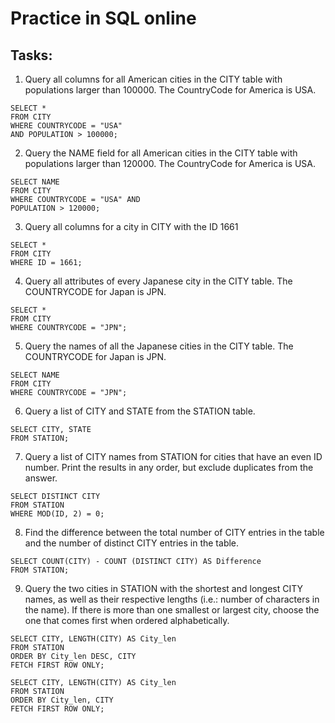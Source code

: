 # Practice in SQL online

## Tasks:
1. Query all columns for all American cities in the CITY table with populations larger than 100000. 
The CountryCode for America is USA. 
```{SQL}
SELECT *
FROM CITY
WHERE COUNTRYCODE = "USA"
AND POPULATION > 100000;
```
2. Query the NAME field for all American cities in the CITY table with populations larger than 120000. The CountryCode for America is USA.
```{SQL}
SELECT NAME
FROM CITY 
WHERE COUNTRYCODE = "USA" AND 
POPULATION > 120000;
```
3. Query all columns for a city in CITY with the ID 1661
```{SQL}
SELECT *
FROM CITY 
WHERE ID = 1661;
```
4. Query all attributes of every Japanese city in the CITY table. The COUNTRYCODE for Japan is JPN.
```{SQL}
SELECT *
FROM CITY
WHERE COUNTRYCODE = "JPN";
```
5. Query the names of all the Japanese cities in the CITY table. The COUNTRYCODE for Japan is JPN. 
```{SQL}
SELECT NAME
FROM CITY
WHERE COUNTRYCODE = "JPN";
```
6. Query a list of CITY and STATE from the STATION table.
```{SQL}
SELECT CITY, STATE
FROM STATION;
```
7. Query a list of CITY names from STATION for cities that have an even ID number. Print the results in any order, but exclude duplicates from the answer.
```{SQL}
SELECT DISTINCT CITY
FROM STATION
WHERE MOD(ID, 2) = 0;
```
8. Find the difference between the total number of CITY entries in the table and the number of distinct CITY entries in the table.
```{SQL}
SELECT COUNT(CITY) - COUNT (DISTINCT CITY) AS Difference
FROM STATION;
```
9. Query the two cities in STATION with the shortest and longest CITY names, as well as their respective lengths (i.e.: number of characters in the name). If there is more than one smallest or largest city, choose the one that comes first when ordered alphabetically. 
```{SQL}
SELECT CITY, LENGTH(CITY) AS City_len
FROM STATION
ORDER BY City_len DESC, CITY
FETCH FIRST ROW ONLY;

SELECT CITY, LENGTH(CITY) AS City_len
FROM STATION
ORDER BY City_len, CITY 
FETCH FIRST ROW ONLY;
```
